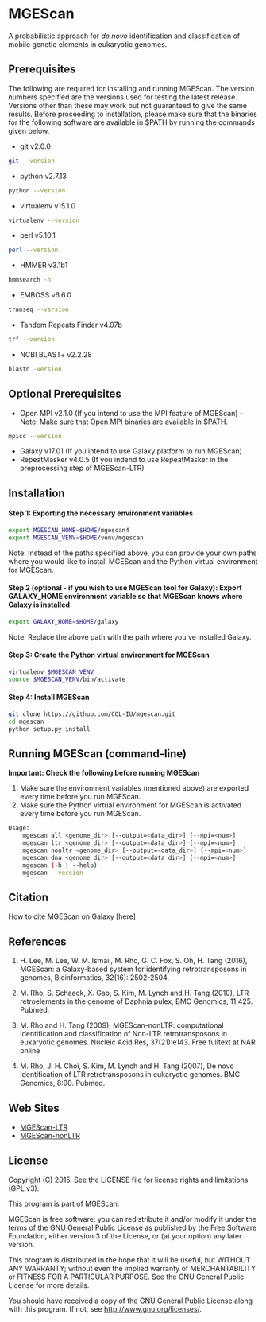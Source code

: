 MGEScan
===============================================================================

A probabilistic approach for *de novo* identification and classification of mobile genetic elements in eukaryotic genomes. 

Prerequisites
-------------------------------------------------------------------------------
The following are required for installing and running MGEScan. The version numbers specified are the versions used for testing the latest release. Versions other than these may work but not guaranteed to give the same results. Before proceeding to installation, please make sure that the binaries for the following software are available in $PATH by running the commands given below. 

* git v2.0.0
```sh
git --version
```
* python v2.7.13
```sh
python --version
```
* virtualenv v15.1.0
```sh
virtualenv --version
```
* perl v5.10.1
```sh
perl --version
```
* HMMER v3.1b1
```sh
hmmsearch -h
```
* EMBOSS v6.6.0
```sh
transeq --version
```
* Tandem Repeats Finder v4.07b
```sh
trf --version
```
* NCBI BLAST+ v2.2.28
```sh
blastn -version
```

Optional Prerequisites
-------------------------------------------------------------------------------

* Open MPI v2.1.0 (If you intend to use the MPI feature of MGEScan) - Note: Make sure that Open MPI binaries are available in $PATH.
```sh
mpicc --version
```
* Galaxy v17.01 (If you intend to use Galaxy platform to run MGEScan)
* RepeatMasker v4.0.5 (If you indend to use RepeatMasker in the preprocessing step of MGEScan-LTR)


Installation
-------------------------------------------------------------------------------

#### Step 1: Exporting the necessary environment variables
```sh
export MGESCAN_HOME=$HOME/mgescan4
export MGESCAN_VENV=$HOME/venv/mgescan
```
Note: Instead of the paths specified above, you can provide your own paths where you would like to install MGEScan and the Python virtual environment for MGEScan. 

#### Step 2 (optional - if you wish to use MGEScan tool for Galaxy): Export GALAXY_HOME environment variable so that MGEScan knows where Galaxy is installed
```sh
export GALAXY_HOME=$HOME/galaxy
```
Note: Replace the above path with the path where you've installed Galaxy. 

#### Step 3: Create the Python virtual environment for MGEScan
```sh
virtualenv $MGESCAN_VENV
source $MGESCAN_VENV/bin/activate
```

#### Step 4: Install MGEScan
```sh
git clone https://github.com/COL-IU/mgescan.git
cd mgescan
python setup.py install
```

Running MGEScan (command-line)
-------------------------------------------------------------------------------
**Important: Check the following before running MGEScan**
1. Make sure the environment variables (mentioned above) are exported every time before you run MGEScan. 
2. Make sure the Python virtual environment for MGEScan is activated every time before you run MGEScan. 

```sh
Usage:
    mgescan all <genome_dir> [--output=<data_dir>] [--mpi=<num>]
    mgescan ltr <genome_dir> [--output=<data_dir>] [--mpi=<num>]
    mgescan nonltr <genome_dir> [--output=<data_dir>] [--mpi=<num>]
    mgescan dna <genome_dir> [--output=<data_dir>] [--mpi=<num>]
    mgescan (-h | --help)
    mgescan --version
```

Citation
-------------------------------------------------------------------------------

How to cite MGEScan on Galaxy [here]

References
-------------------------------------------------------------------------------

1. H. Lee, M. Lee, W. M. Ismail, M. Rho, G. C. Fox, S. Oh, H. Tang (2016), MGEScan: 
   a Galaxy-based system for identifying retrotransposons in genomes, Bioinformatics, 
   32(16): 2502-2504. 

2. M. Rho, S. Schaack, X. Gao, S. Kim, M. Lynch and H. Tang (2010), LTR
   retroelements in the genome of Daphnia pulex, BMC Genomics, 11:425. Pubmed. 

3. M. Rho and H. Tang (2009), MGEScan-nonLTR: computational identification and
   classification of Non-LTR retrotransposons in eukaryotic genomes. Nucleic Acid
   Res, 37(21):e143. Free fulltext at NAR online 

4. M. Rho, J. H. Choi, S. Kim, M. Lynch and H. Tang (2007), De novo
   identification of LTR retrotransposons in eukaryotic genomes. BMC Genomics,
   8:90. Pubmed. 

Web Sites
-------------------------------------------------------------------------------

* [MGEScan-LTR](http://darwin.informatics.indiana.edu/cgi-bin/evolution/daphnia_ltr.pl)
* [MGEScan-nonLTR](http://darwin.informatics.indiana.edu/cgi-bin/evolution/nonltr/nonltr.pl)

License
-------------------------------------------------------------------------------

Copyright (C) 2015. See the LICENSE file for license rights and limitations
(GPL v3).

This program is part of MGEScan.

MGEScan is free software: you can redistribute it and/or modify it under the
terms of the GNU General Public License as published by the Free Software
Foundation, either version 3 of the License, or (at your option) any later
version.

This program is distributed in the hope that it will be useful, but WITHOUT ANY
WARRANTY; without even the implied warranty of MERCHANTABILITY or FITNESS FOR A
PARTICULAR PURPOSE.  See the GNU General Public License for more details.

You should have received a copy of the GNU General Public License along with
this program.  If not, see <http://www.gnu.org/licenses/>.

